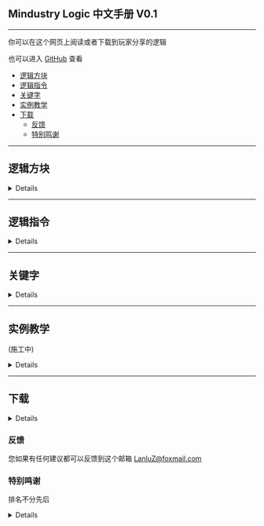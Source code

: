 ## Mindustry Logic 中文手册 V0.1

---

你可以在这个网页上阅读或者下载到玩家分享的逻辑

也可以进入 [GitHub](https://github.com/LanluZ/Mindustry-guide) 查看

- [逻辑方块](#----)
- [逻辑指令](#----)
- [关键字](#---)
- [实例教学](#----)
- [下载](#--)
  * [反馈](#--)
  * [特别鸣谢](#----)



---

## 逻辑方块

<details>

<p><img src="/Mindustry-guide/img/logic-block.png" alt="逻辑方块"></p>
<ul>
<li>从左到右</li>
<li>在Mindustry中索引从0开始</li>
</ul>
<table>
<thead>
<tr>
<th>方块</th>
<th>描述</th>
<th>特点</th>
<th>需要</th>
</tr>
</thead>
<tbody>
<tr>
<td>Micro Processor</td>
<td>最基本的处理单元</td>
<td>可以连接10个方块</td>
<td>无</td>
</tr>
<tr>
<td>Logic Processor</td>
<td>处理单元</td>
<td>更大的范围</td>
<td>无</td>
</tr>
<tr>
<td>Hyper Processor</td>
<td>大型处理单元</td>
<td>更大的范围</td>
<td>冷却液</td>
</tr>
<tr>
<td>Message</td>
<td>信息输出</td>
<td>输出一个信息</td>
<td>无</td>
</tr>
<tr>
<td>Switch</td>
<td>开关</td>
<td>可以用sensor探测</td>
<td>无</td>
</tr>
<tr>
<td>Memory cell</td>
<td>存储变量</td>
<td>可以储存64个变量</td>
<td>无</td>
</tr>
<tr>
<td>Data Bank</td>
<td>大型存储变量</td>
<td>可以储存512个变量</td>
<td>无</td>
</tr>
<tr>
<td>Logic Display</td>
<td>图形显示</td>
<td>显示范围80x80</td>
<td>无</td>
</tr>
<tr>
<td>Large Logic Display</td>
<td>大型图形显示</td>
<td>显示范围176x176</td>
<td>无</td>
</tr>
</tbody>
</table>


</details>

---

## 逻辑指令

<details>

<table>
<thead>
<tr>
<th>内存操作</th>
<th>方块控制</th>
<th>变量运算</th>
<th>流程控制</th>
<th>单位控制</th>
</tr>
</thead>
<tbody>
<tr>
<td><a href="https://lanluz.github.io/Mindustry-guide/Guide/read/read.html">Read</a></td>
<td><a href="https://lanluz.github.io/Mindustry-guide/Guide/drawFlush/drawFlush.html">Draw Flush</a></td>
<td><a href="https://lanluz.github.io/Mindustry-guide/Guide/set/set.html">Set</a></td>
<td><a href="https://lanluz.github.io/Mindustry-guide/Guide/end/end.html">End</a></td>
<td><a href="https://lanluz.github.io/Mindustry-guide/Guide/unitBind/unitBind.html">Unit Bind</a></td>
</tr>
<tr>
<td><a href="https://lanluz.github.io/Mindustry-guide/Guide/write/write.html">Write</a></td>
<td><a href="https://lanluz.github.io/Mindustry-guide/Guide/printFlush/printFlush.html">Print Flush</a></td>
<td><a href="https://lanluz.github.io/Mindustry-guide/Guide/operation/operation.html">Operation</a></td>
<td><a href="https://lanluz.github.io/Mindustry-guide/Guide/jump/jump.html">Jump</a></td>
<td><a href="https://lanluz.github.io/Mindustry-guide/Guide/unitControl/unitControl.html">Unit Control</a></td>
</tr>
<tr>
<td><a href="https://lanluz.github.io/Mindustry-guide/Guide/draw/draw.html">Draw</a></td>
<td><a href="https://lanluz.github.io/Mindustry-guide/Guide/getLink/getLink.html">Get Link</a></td>
<td></td>
<td></td>
<td><a href="https://lanluz.github.io/Mindustry-guide/Guide/unitRadar/unitRadar.html">Unit Radar</a></td>
</tr>
<tr>
<td><a href="https://lanluz.github.io/Mindustry-guide/Guide/print/print.html">Print</a></td>
<td><a href="https://lanluz.github.io/Mindustry-guide/Guide/control/control.html">Control</a></td>
<td></td>
<td></td>
<td><a href="https://lanluz.github.io/Mindustry-guide/Guide/unitLocate/unitLocate.html">Unit Locate</a></td>
</tr>
<tr>
<td></td>
<td><a href="https://lanluz.github.io/Mindustry-guide/Guide/radar/radar.html">Radar</a></td>
<td></td>
<td></td>
<td></td>
</tr>
<tr>
<td></td>
<td><a href="https://lanluz.github.io/Mindustry-guide/Guide/sensor/sensor.html">Sensor</a></td>
<td></td>
<td></td>
<td></td>
</tr>
</tbody>
</table>


</details>

---

## 关键字


<details>

<table>
<thead>
<tr>
<th>关键字</th>
<th>描述</th>
</tr>
</thead>
<tbody>
<tr>
<td>@+方块名/单位名/液体名</td>
<td>方块/单位/液体本身</td>
</tr>
<tr>
<td>@time</td>
<td>自1970年1月1日到现在经过的毫秒</td>
</tr>
<tr>
<td>@this</td>
<td>指向当前对象自己</td>
</tr>
<tr>
<td>@thisx</td>
<td>获取当前对象自己的X坐标</td>
</tr>
<tr>
<td>@thisy</td>
<td>获取当前对象自己的Y坐标</td>
</tr>
<tr>
<td>@air</td>
<td>空气</td>
</tr>
<tr>
<td>@soild</td>
<td>地形</td>
</tr>
<tr>
<td>@links</td>
<td>绑定方块数</td>
</tr>
<tr>
<td>@counter</td>
<td>逻辑执行行数</td>
</tr>
<tr>
<td>@unit</td>
<td>当前绑定单位</td>
</tr>
<tr>
<td>@ipt</td>
<td>每tick执行行数</td>
</tr>
<tr>
<td>@totalItems</td>
<td>获取这个建筑物/单位内的所有物品的总计数量</td>
</tr>
<tr>
<td>@firstItem</td>
<td>获取这个建筑物/单位内的第一个物品的名称</td>
</tr>
<tr>
<td>@totalLiquid</td>
<td>获取这个建筑物/单位内的所有液体的总计数量</td>
</tr>
<tr>
<td>@totalPower</td>
<td>获取这个建筑物/单位内总电力</td>
</tr>
<tr>
<td>@itemCapacity</td>
<td>获取这个建筑物/单位内的物品的容量</td>
</tr>
<tr>
<td>@liquidCapacity</td>
<td>获取这个建筑物/单位内的液体的容量</td>
</tr>
<tr>
<td>@powerCapacity</td>
<td>获取这个建筑物/单位内的电力的容量</td>
</tr>
<tr>
<td>@powerNetStored</td>
<td>获取这个建筑物/单位内的电力网络的储存量</td>
</tr>
<tr>
<td>@powerNetCapacity</td>
<td>获取这个建筑物/单位内的电力网络的储存量容量</td>
</tr>
<tr>
<td>@powerNetIn</td>
<td>获取这个建筑物/单位内的电力网络输入量/产生量</td>
</tr>
<tr>
<td>@powerNetOut</td>
<td>获取这个建筑物/单位内的电力网络输出量/消耗量</td>
</tr>
<tr>
<td>@ammo</td>
<td>获取这个建筑物/单位内的子弹量</td>
</tr>
<tr>
<td>@ammoCapacity</td>
<td>获取这个建筑物/单位内的子弹量上限</td>
</tr>
<tr>
<td>@health</td>
<td>获取这个建筑物/单位的生命值</td>
</tr>
<tr>
<td>@maxHealth</td>
<td>获取这个建筑物/单位的生命值上限</td>
</tr>
<tr>
<td>@heat</td>
<td>获取这个建筑物/单位的发热</td>
</tr>
<tr>
<td>@efficiency</td>
<td>获取这个建筑物/单位的效率</td>
</tr>
<tr>
<td>@timescale</td>
<td>获取这个建筑物/单位的时间流速</td>
</tr>
<tr>
<td>@rotation</td>
<td>获取这个建筑物/单位的旋转角度</td>
</tr>
<tr>
<td>@x</td>
<td>获取这个建筑物/单位的x坐标</td>
</tr>
<tr>
<td>@y</td>
<td>获取这个建筑物/单位的y坐标</td>
</tr>
<tr>
<td>@shootX</td>
<td>获取这个建筑物/单位的射击x坐标</td>
</tr>
<tr>
<td>@shootY</td>
<td>获取这个建筑物/单位的射击y坐标</td>
</tr>
<tr>
<td>@size</td>
<td>获取这个建筑物/单位的大小(正方形边长大小)</td>
</tr>
<tr>
<td>@dead</td>
<td>获取这个建筑物/单位是否失效(被摧毁返回1 有效返回0)</td>
</tr>
<tr>
<td>@range</td>
<td>获取这个建筑物/单位的攻击范围</td>
</tr>
<tr>
<td>@shooting</td>
<td>获取这个建筑物/单位的攻击状态(开火返回1 停火返回0)</td>
</tr>
<tr>
<td>@boosting</td>
<td>获取这个单位的飞行状态</td>
</tr>
<tr>
<td>@mineX</td>
<td>获取这个单位的挖矿x坐标</td>
</tr>
<tr>
<td>@mineY</td>
<td>获取这个单位的挖矿y坐标</td>
</tr>
<tr>
<td>@mining</td>
<td>获取这个单位的挖矿状态</td>
</tr>
<tr>
<td>@team</td>
<td>获取这个建筑物/单位的阵营</td>
</tr>
<tr>
<td>@type</td>
<td>返回这个建筑物/单位的类型</td>
</tr>
<tr>
<td>@flag</td>
<td>返回这个建筑物/单位的数字标记</td>
</tr>
<tr>
<td>@controlled</td>
<td>返回这个建筑物/单位是否被控制(处理器返回1 玩家返回2 编队返回3 如果都不是返回0)</td>
</tr>
<tr>
<td>@controller</td>
<td>返回一个单位的控制者(如果是处理器返回processor 编队返回 leader 如果都不是返回 itself)</td>
</tr>
<tr>
<td>@commanded</td>
<td>不建议使用 将被移除 使用controlled替代它</td>
</tr>
<tr>
<td>@name</td>
<td>获取这个建筑物/单位的玩家名字</td>
</tr>
<tr>
<td>@config</td>
<td>获取这个单位的配置(如工厂生产的物品)</td>
</tr>
<tr>
<td>@payloadCount</td>
<td>获取单位的载荷数量</td>
</tr>
<tr>
<td>@payloadType</td>
<td>获取单位的载荷类型</td>
</tr>
<tr>
<td>@enabled</td>
<td>获取这个建筑物/单位的开启状态</td>
</tr>
<tr>
<td>@configure</td>
<td>获取这个建筑物的配置(常用于分类器)</td>
</tr>
</tbody>
</table>

</details>

---

## 实例教学

(施工中)

<details>

1. 打印出 "Hello,Mindustry"
2. 根据仓库载荷绘制出一次函数  
3. 使用Memory cell的循环
4. 使用jump的循环
5. 使用@counter的循环

</details>

---

## 下载

<details>

#### 华漾Emoji

<ol>
<li><a href="https://github.com/LanluZ/Mindustry-guide/blob/main/Player-Share/%E5%8D%8E%E6%BC%BEEmoji/%E7%82%B9%E9%98%B5%E7%A5%9E%E9%A3%8E%E8%BD%B0%E7%82%B8%E6%9C%BA_Emoji%E6%94%B9.msch">点阵神风轰炸机_Emoji改</a></li>
</ol>


</details>

### 反馈

您如果有任何建议都可以反馈到这个邮箱
LanluZ@foxmail.com

### 特别鸣谢

排名不分先后

<details>

    华漾emoji

</details>
